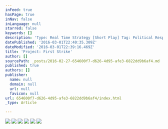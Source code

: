 ```yaml
---
inFeed: true
hasPage: true
inNav: false
inLanguage: null
starred: false
keywords: []
description: 'Type: Real Time Strategy [Short Play] Tag: Political Responsability: Game Programming Tech: Unity3d for iOS, Android, Steam Made @: Blindflugstudios'
datePublished: '2016-03-01T22:40:35.309Z'
dateModified: '2016-03-01T22:39:16.469Z'
title: 'Project: First Strike'
author: []
sourcePath: _posts/2016-02-27-654600f7-d626-4d95-afe3-6822dd9b6af4.md
published: true
authors: []
publisher:
  name: null
  domain: null
  url: null
  favicon: null
url: 654600f7-d626-4d95-afe3-6822dd9b6af4/index.html
_type: Article

---
```

![](https://s3-us-west-2.amazonaws.com/the-grid-img/p/368989b7f447b400e97345ef2adfb5bf74895b2f.jpg)
![](https://s3-us-west-2.amazonaws.com/the-grid-img/p/cc254b3ad5a2419c6fe26111eef73789c1cb3f75.jpg)
![](https://s3-us-west-2.amazonaws.com/the-grid-img/p/bb7bd5d4fcf34e0b6de1180064f146c455c73951.jpg)
![](https://s3-us-west-2.amazonaws.com/the-grid-img/p/c330e79346c18eff2908fc5633633162df1c1d29.jpg)
![](https://s3-us-west-2.amazonaws.com/the-grid-img/p/2ebc2afc690f5217c26ba073501fa0dd701686c3.jpg)
![](https://s3-us-west-2.amazonaws.com/the-grid-img/p/de1e920972b3cd72b88c47457f9c0891a7f54c4e.gif)
